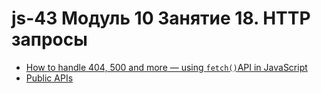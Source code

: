 # js-43 Модуль 10 Занятие 18. HTTP запросы

-   [How to handle 404, 500 and more — using `fetch()`API in JavaScript](https://towardsdev.com/how-to-handle-404-500-and-more-using-fetch-api-in-javascript-f4e301925a51)
-   [Public APIs](https://github.com/public-apis/public-apis)
